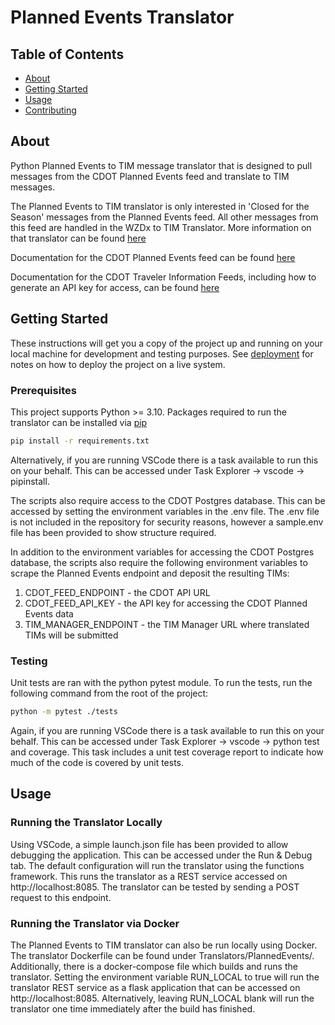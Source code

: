 # Planned Events Translator

## Table of Contents

- [About](#about)
- [Getting Started](#getting_started)
- [Usage](#usage)
- [Contributing](../CONTRIBUTING.md)

## About <a name = "about"></a>

Python Planned Events to TIM message translator that is designed to pull messages from the CDOT Planned Events feed and translate to TIM messages.

The Planned Events to TIM translator is only interested in 'Closed for the Season' messages from the Planned Events feed. All other messages from this feed are handled in the WZDx to TIM Translator. More information on that translator can be found [here](../WZDx/README.md)

Documentation for the CDOT Planned Events feed can be found [here](https://docs.google.com/document/d/1pVDW5iRiRsAWcixw5Z9umPFRspuOUJUdH2YLpYfltP4/edit?tab=t.0#heading=h.n9ingkc4v658)

Documentation for the CDOT Traveler Information Feeds, including how to generate an API key for access, can be found [here](https://maps.cotrip.org/help/117/Traveler-Information-Data-Feed-Access)

## Getting Started <a name = "getting_started"></a>

These instructions will get you a copy of the project up and running on your local machine for development and testing purposes. See [deployment](#deployment) for notes on how to deploy the project on a live system.

### Prerequisites

This project supports Python >= 3.10. Packages required to run the translator can be installed via [pip](https://pip.pypa.io/en/stable/)

```bash
pip install -r requirements.txt
```

Alternatively, if you are running VSCode there is a task available to run this on your behalf. This can be accessed under Task Explorer -> vscode -> pipinstall.

The scripts also require access to the CDOT Postgres database. This can be accessed by setting the environment variables in the .env file. The .env file is not included in the repository for security reasons, however a sample.env file has been provided to show structure required. 

In addition to the environment variables for accessing the CDOT Postgres database, the scripts also require the following environment variables to scrape the Planned Events endpoint and deposit the resulting TIMs:
<ol>
    <li>CDOT_FEED_ENDPOINT - the CDOT API URL</li>
    <li>CDOT_FEED_API_KEY - the API key for accessing the CDOT Planned Events data</li>
    <li>TIM_MANAGER_ENDPOINT - the TIM Manager URL where translated TIMs will be submitted </li>
</ol>

### Testing
Unit tests are ran with the python pytest module. To run the tests, run the following command from the root of the project:

```bash
python -m pytest ./tests
```

Again, if you are running VSCode there is a task available to run this on your behalf. This can be accessed under Task Explorer -> vscode -> python test and coverage. This task includes a unit test coverage report to indicate how much of the code is covered by unit tests.

## Usage <a name = "usage"></a>

### Running the Translator Locally
Using VSCode, a simple launch.json file has been provided to allow debugging the application. This can be accessed under the Run & Debug tab. The default configuration will run the translator using the functions framework. This runs the translator as a REST service accessed on http://localhost:8085. The translator can be tested by sending a POST request to this endpoint.


### Running the Translator via Docker
The Planned Events to TIM translator can also be run locally using Docker. The translator Dockerfile can be found under Translators/PlannedEvents/. Additionally, there is a docker-compose file which builds and runs the translator. Setting the environment variable RUN_LOCAL to true will run the translator REST service as a flask application that can be accessed on http://localhost:8085. Alternatively, leaving RUN_LOCAL blank will run the translator one time immediately after the build has finished. 